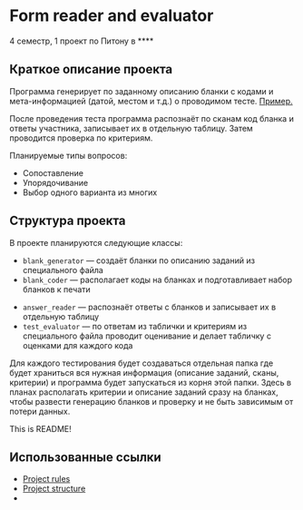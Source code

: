 # Form reader and evaluator 
4 семестр, 1 проект по Питону в ****

## Краткое описание проекта

Программа генерирует по заданному описанию бланки с кодами и мета-информацией (датой, местом и т.д.) о проводимом тесте. [Пример.](https://github.com/NoblFriend/python_proj_1/blob/master/demo/exmaple_blank.png)

После проведения теста программа распознаёт по сканам код бланка и ответы участника, записывает их в отдельную таблицу. Затем проводится проверка по критериям. 

Планируемые типы вопросов:
- Сопоставление
- Упорядочивание
- Выбор одного варианта из многих


## Структура проекта

В проекте планируются следующие классы: 
- `blank_generator` &mdash; создаёт бланки по описанию заданий из специального файла
- `blank_coder` &mdash; располагает коды на бланках и подготавливает набор бланков к печати
<!-- - `blank_recover` &mdash; распознает коды, убирает неровности сканирования, подготавливает бланки в распознаванию ответов -->
- `answer_reader` &mdash; распознаёт ответы с бланков и записывает их в отдельную таблицу
- `test_evaluator` &mdash; по ответам из таблички и критериям из специального файла проводит оценивание и делает табличку с оценками для каждого кода

Для каждого тестирования будет создаваться отдельная папка где будет храниться вся нужная информация (описание заданий, сканы, критерии) и программа будет запускаться из корня этой папки. Здесь в планах располагать критерии и описание заданий сразу на бланках, чтобы развести генерацию бланков и проверку и не быть зависимым от потери данных.

This is README!

## Использованные ссылки 
- [Project rules](https://docs.google.com/document/d/1NXFjAr3jDJUZGspv83a10K3i6GL39ZuWWcqhNFcq4eU/edit)
- [Project structure](https://towardsdatascience.com/the-good-way-to-structure-a-python-project-d914f27dfcc9)
- 